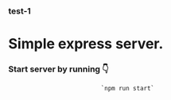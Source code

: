 ### test-1

# Simple express server.


### Start server by running 👇

                              `npm run start`
